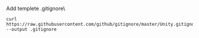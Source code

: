 Add templete .gitignore\
```
curl https://raw.githubusercontent.com/github/gitignore/master/Unity.gitignore --output .gitignore
```

